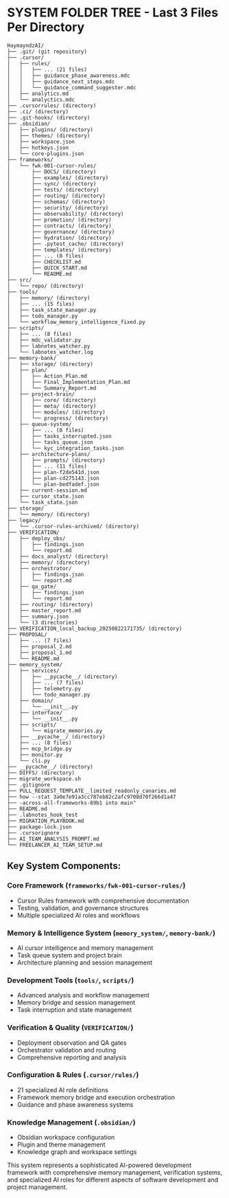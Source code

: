 # SYSTEM FOLDER TREE - Last 3 Files Per Directory

```
HaymayndzAI/
├── .git/ (git repository)
├── .cursor/
│   ├── rules/
│   │   ├── ... (21 files)
│   │   ├── guidance_phase_awareness.mdc
│   │   ├── guidance_next_steps.mdc
│   │   └── guidance_command_suggester.mdc
│   ├── analytics.md
│   └── analyctics.mdc
├── .cursorrules/ (directory)
├── .ci/ (directory)
├── .git-hooks/ (directory)
├── .obsidian/
│   ├── plugins/ (directory)
│   ├── themes/ (directory)
│   ├── workspace.json
│   ├── hotkeys.json
│   └── core-plugins.json
├── frameworks/
│   └── fwk-001-cursor-rules/
│       ├── DOCS/ (directory)
│       ├── examples/ (directory)
│       ├── sync/ (directory)
│       ├── tests/ (directory)
│       ├── routing/ (directory)
│       ├── schemas/ (directory)
│       ├── security/ (directory)
│       ├── observability/ (directory)
│       ├── promotion/ (directory)
│       ├── contracts/ (directory)
│       ├── governance/ (directory)
│       ├── hydration/ (directory)
│       ├── .pytest_cache/ (directory)
│       ├── templates/ (directory)
│       ├── ... (8 files)
│       ├── CHECKLIST.md
│       ├── QUICK_START.md
│       └── README.md
├── src/
│   └── repo/ (directory)
├── tools/
│   ├── memory/ (directory)
│   ├── ... (15 files)
│   ├── task_state_manager.py
│   ├── todo_manager.py
│   └── workflow_memory_intelligence_fixed.py
├── scripts/
│   ├── ... (8 files)
│   ├── mdc_validator.py
│   ├── labnotes_watcher.py
│   └── labnotes_watcher.log
├── memory-bank/
│   ├── storage/ (directory)
│   ├── plan/
│   │   ├── Action_Plan.md
│   │   ├── Final_Implementation_Plan.md
│   │   └── Summary_Report.md
│   ├── project-brain/
│   │   ├── core/ (directory)
│   │   ├── meta/ (directory)
│   │   ├── modules/ (directory)
│   │   └── progress/ (directory)
│   ├── queue-system/
│   │   ├── ... (8 files)
│   │   ├── tasks_interrupted.json
│   │   ├── tasks_queue.json
│   │   └── kyc_integration_tasks.json
│   ├── architecture-plans/
│   │   ├── prompts/ (directory)
│   │   ├── ... (11 files)
│   │   ├── plan-f2de541d.json
│   │   ├── plan-cd275143.json
│   │   └── plan-bedfadef.json
│   ├── current-session.md
│   ├── cursor_state.json
│   └── task_state.json
├── storage/
│   └── memory/ (directory)
├── legacy/
│   └── .cursor-rules-archived/ (directory)
├── VERIFICATION/
│   ├── deploy_obs/
│   │   ├── findings.json
│   │   └── report.md
│   ├── docs_analyst/ (directory)
│   ├── memory/ (directory)
│   ├── orchestrator/
│   │   ├── findings.json
│   │   └── report.md
│   ├── qa_gate/
│   │   ├── findings.json
│   │   └── report.md
│   ├── routing/ (directory)
│   ├── master_report.md
│   ├── summary.json
│   └── (3 directories)
├── VERIFICATION_local_backup_20250822171735/ (directory)
├── PROPOSAL/
│   ├── ... (7 files)
│   ├── proposal_2.md
│   ├── proposal_1.md
│   └── README.md
├── memory_system/
│   ├── services/
│   │   ├── __pycache__/ (directory)
│   │   ├── ... (7 files)
│   │   ├── telemetry.py
│   │   └── todo_manager.py
│   ├── domain/
│   │   └── __init__.py
│   ├── interface/
│   │   └── __init__.py
│   ├── scripts/
│   │   └── migrate_memories.py
│   ├── __pycache__/ (directory)
│   ├── ... (8 files)
│   ├── mcp_bridge.py
│   ├── monitor.py
│   └── cli.py
├── __pycache__/ (directory)
├── DIFFS/ (directory)
├── migrate_workspace.sh
├── .gitignore
├── PULL_REQUEST_TEMPLATE__limited_readonly_canaries.md
├── how --stat 3a0e7e91a3cc787eb82c2afc9708d70f266d1a47
├── -across-all-frameworks-89b1 into main"
├── README.md
├── .labnotes_hook_test
├── MIGRATION_PLAYBOOK.md
├── package-lock.json
├── .cursorignore
├── AI_TEAM_ANALYSIS_PROMPT.md
└── FREELANCER_AI_TEAM_SETUP.md
```

## Key System Components:

### **Core Framework** (`frameworks/fwk-001-cursor-rules/`)
- Cursor Rules framework with comprehensive documentation
- Testing, validation, and governance structures
- Multiple specialized AI roles and workflows

### **Memory & Intelligence System** (`memory_system/`, `memory-bank/`)
- AI cursor intelligence and memory management
- Task queue system and project brain
- Architecture planning and session management

### **Development Tools** (`tools/`, `scripts/`)
- Advanced analysis and workflow management
- Memory bridge and session management
- Task interruption and state management

### **Verification & Quality** (`VERIFICATION/`)
- Deployment observation and QA gates
- Orchestrator validation and routing
- Comprehensive reporting and analysis

### **Configuration & Rules** (`.cursor/rules/`)
- 21 specialized AI role definitions
- Framework memory bridge and execution orchestration
- Guidance and phase awareness systems

### **Knowledge Management** (`.obsidian/`)
- Obsidian workspace configuration
- Plugin and theme management
- Knowledge graph and workspace settings

This system represents a sophisticated AI-powered development framework with comprehensive memory management, verification systems, and specialized AI roles for different aspects of software development and project management.
